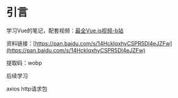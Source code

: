 # 引言

学习Vue的笔记，配套视频：[最全Vue.js视频-b站](https://www.bilibili.com/video/av36650577/)

资料链接：[https://pan.baidu.com/s/14HckIqxhyCSPR5Dl4eJZFw](https://pan.baidu.com/s/14HckIqxhyCSPR5Dl4eJZFw)

提取码：wobp



后续学习

axios http请求包

